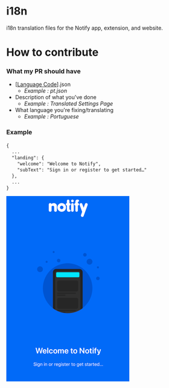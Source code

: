 # i18n
i18n translation files for the Notify app, extension, and website.


# How to contribute

### What my PR should have
 - [[Language Code](http://www.lingoes.net/en/translator/langcode.htm)].json
    - *Example : pt.json*
 - Description of what you've done
    - *Example : Translated Settings Page*
 - What language you're fixing/translating
     - *Example : Portuguese*
     
### Example
```
{
  ...
  "landing": {
    "welcome": "Welcome to Notify",
    "subText": "Sign in or register to get started…"
  },
  ...
}
```
![Image](/image/exemple.png)
